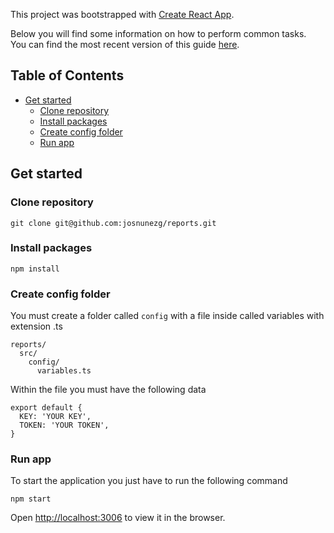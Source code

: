 This project was bootstrapped with [Create React App](https://github.com/facebookincubator/create-react-app).

Below you will find some information on how to perform common tasks.<br>
You can find the most recent version of this guide [here](https://github.com/facebookincubator/create-react-app/blob/master/packages/react-scripts/template/README.md).

## Table of Contents

- [Get started](#updating-to-new-releases)
  - [Clone repository](#clone-repository)
  - [Install packages](#install-packages)
  - [Create config folder](#create-config-folder)
  - [Run app](#run-app)

## Get started

### Clone repository
  ```
  git clone git@github.com:josnunezg/reports.git
  ```

### Install packages

  ```
  npm install
  ```
### Create config folder

You must create a folder called `config` with a file inside called variables with extension .ts

```
reports/
  src/
    config/
      variables.ts
```

Within the file you must have the following data

```
export default {
  KEY: 'YOUR KEY',
  TOKEN: 'YOUR TOKEN',
}
```
### Run app

To start the application you just have to run the following command
```
npm start
```
Open [http://localhost:3006](http://localhost:3006) to view it in the browser.